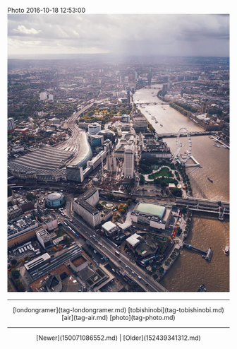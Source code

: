 <!--
title: Photo 2016-10-18 12
date: 2020-06-28T14:38:48.442Z
tags: londongramer, tobishinobi, air, photo
-->

Photo 2016-10-18 12:53:00
![](151976604492-0.jpg)

<!--BOTTOM-POST-NAVIGATION-->
---

<center>[londongramer](tag-londongramer.md) [tobishinobi](tag-tobishinobi.md) [air](tag-air.md) [photo](tag-photo.md)</center>

---

<center>[Newer](150071086552.md) | [Older](152439341312.md)</center>